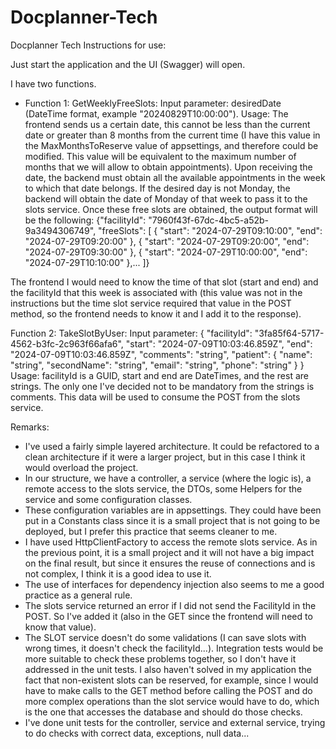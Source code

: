 # Docplanner-Tech
Docplanner Tech
Instructions for use:

Just start the application and the UI (Swagger) will open.

I have two functions.

- Function 1: GetWeeklyFreeSlots:
Input parameter: desiredDate (DateTime format, example "20240829T10:00:00").
Usage: The frontend sends us a certain date, this cannot be less than the current date or greater than 8 months from the current time (I have this value in the MaxMonthsToReserve value of appsettings, and therefore could be modified. This value will be equivalent to the maximum number of months that we will allow to obtain appointments).
Upon receiving the date, the backend must obtain all the available appointments in the week to which that date belongs. If the desired day is not Monday, the backend will obtain the date of Monday of that week to pass it to the slots service.
Once these free slots are obtained, the output format will be the following:
{"facilityId": "7960f43f-67dc-4bc5-a52b-9a3494306749",
"freeSlots": [
{
"start": "2024-07-29T09:10:00",
"end": "2024-07-29T09:20:00"
},
{
"start": "2024-07-29T09:20:00",
"end": "2024-07-29T09:30:00"
},
{
"start": "2024-07-29T10:00:00",
"end": "2024-07-29T10:10:00"
},...
]}

The frontend I would need to know the time of that slot (start and end) and the facilityId that this week is associated with (this value was not in the instructions but the time slot service required that value in the POST method, so the frontend needs to know it and I add it to the response).

Function 2: TakeSlotByUser:
Input parameter:
{
"facilityId": "3fa85f64-5717-4562-b3fc-2c963f66afa6",
"start": "2024-07-09T10:03:46.859Z",
"end": "2024-07-09T10:03:46.859Z",
"comments": "string",
"patient": {
"name": "string",
"secondName": "string",
"email": "string",
"phone": "string"
}
}
Usage: facilityId is a GUID, start and end are DateTimes, and the rest are strings. The only one I've decided not to be mandatory from the strings is comments.
This data will be used to consume the POST from the slots service.

Remarks:
- I've used a fairly simple layered architecture. It could be refactored to a clean architecture if it were a larger project, but in this case I think it would overload the project.
- In our structure, we have a controller, a service (where the logic is), a remote access to the slots service, the DTOs, some Helpers for the service and some configuration classes.
- These configuration variables are in appsettings. They could have been put in a Constants class since it is a small project that is not going to be deployed, but I prefer this practice that seems cleaner to me.
- I have used HttpClientFactory to access the remote slots service. As in the previous point, it is a small project and it will not have a big impact on the final result, but since it ensures the reuse of connections and is not complex, I think it is a good idea to use it.
- The use of interfaces for dependency injection also seems to me a good practice as a general rule.
- The slots service returned an error if I did not send the FacilityId in the POST. So I've added it (also in the GET since the frontend will need to know that value).
- The SLOT service doesn't do some validations (I can save slots with wrong times, it doesn't check the facilityId...). Integration tests would be more suitable to check these problems together, so I don't have it addressed in the unit tests. I also haven't solved in my application the fact that non-existent slots can be reserved, for example, since I would have to make calls to the GET method before calling the POST and do more complex operations than the slot service would have to do, which is the one that accesses the database and should do those checks.
- I've done unit tests for the controller, service and external service, trying to do checks with correct data, exceptions, null data...
